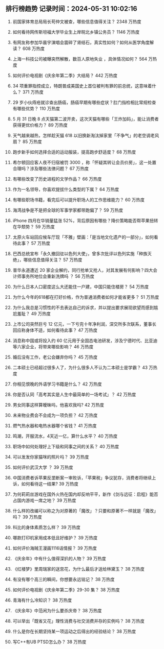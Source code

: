 
## 排行榜趋势 记录时间：2024-05-31 10:02:16
  
  1. 前国家体育总局局长苟仲文被查，哪些信息值得关注？ 2348 万热度
    
  2. 如何看待网传斯坦福大学毕业生上岸皖北乡镇公务员？ 1146 万热度
    
  3. 有网友称参加华晨宇演唱会震碎了肾结石，真实性如何？如何从医学角度解读？ 608 万热度
    
  4. 上海一科技公司被曝突然解散，数百人原地失业 ，具体情况如何？ 564 万热度
    
  5. 如何评价电视剧《庆余年第二季》大结局？ 442 万热度
    
  6. 34 项重罪指控成立，特朗普成美国史上首位被判有罪的前总统，这意味着什么？ 371 万热度
    
  7. 29 岁小伙痔疮就诊查出肠癌，肠癌早期有哪些症状？肛门指检相比常规检查有哪些优势？ 110 万热度
    
  8. 5 月 31 日晚 8 点天猫第二波开卖，这次天猫有哪些「王炸加码」，能让消费者获得更优价格力？ 89 万热度
    
  9. 天气越来越热，怎样趁天猫 618 以旧换新淘汰掉家里「不争气」的老空调老风扇？ 85 万热度
    
  10. 跑步新手如何选择合适的运动服装，提高跑步舒适度？ 68 万热度
    
  11. 希尔顿回应客人夜不归宿被罚 3000 ，称「怀疑其转让会员价房」，这一处置合理吗？涉及哪些法律问题？ 67 万热度
    
  12. 有哪些改变了历史进程的文学作品？ 66 万热度
    
  13. 作为一名领导，你喜欢提拔什么类型的下属？ 64 万热度
    
  14. 有哪些职场书籍，看完后可以提升职场人的工作思维能力？ 60 万热度
    
  15. 海湾战争是不是把全球的军事学家都带跑偏了？ 59 万热度
    
  16. iPhone 四月在华销量猛涨 52%，背后原因有哪些？降价策略能否帮苹果扭转在华颓势？ 59 万热度
    
  17. 太原火车站回应候车厅现「不雅」壁画：「是当地文化遗产的一部分」，如何看待此事？ 57 万热度
    
  18. 巴西总统宣布「永久撤回驻以色列大使」，曾多次批评以色列实施「种族灭绝」，哪些信息值得关注？ 57 万热度
    
  19. 普华永道遭近 20 家企业解约，同行抢单又抢人，对其发展有何影响？四大会计师事务所地位会重新洗牌吗 ？ 56 万热度
    
  20. 为什么日本人口密度这么大还能住一户建，中国只能住楼房？ 54 万热度
    
  21. 为什么今年的618都在打好价格，作为普通消费者如何才能省更多？ 51 万热度
    
  22. 为什么我总是习惯性的不去表达自己的诉求，并以提出要求展现欲望而感到尴尬羞耻？ 49 万热度
    
  23. 上市公司突然巨亏 12 亿元，一下亏完十年净利润，深交所多次联系，董事长回应称身体不适，如何看待此事？ 47 万热度
    
  24. 消息称中国或将投入约 60 亿元用于全固态电池研发，涉及宁德时代、比亚迪等六家企业，将带来哪些影响？ 46 万热度
    
  25. 婚后没有工作，老公会嫌弃你吗？ 45 万热度
    
  26. 二本硕士已经超过很多人了，为什么很多人不认为二本硕士是学霸？ 43 万热度
    
  27. 你相见恨晚的外语学习书籍是什么？ 42 万热度
    
  28. 你是否认同「高考其实是人生中最简单的一场考试」？ 42 万热度
    
  29. 男女同事这样算暧昧吗，他喜欢我吗? 42 万热度
    
  30. 未来物业费会不会成为一项负担？ 42 万热度
    
  31. 燃气热水器和电热水器哪个省钱？ 41 万热度
    
  32. 鸣潮，开服流水，4天近一亿，算什么水平？ 40 万热度
    
  33. 职场中如何处理好上下级和同事之间的关系？ 40 万热度
    
  34. 可以发发你家猫咪的照片吗？ 39 万热度
    
  35. 如何评价武汉大学 ？ 39 万热度
    
  36. 中国消费者诉苹果反垄断案一审败诉，「苹果税」争议犹存，消费者将继续上诉，如何看待这一结果? 39 万热度
    
  37. 为何莉莉丝游戏在国外火热在国内却反响平平，新作《剑与远征：启程》能否占国内游戏一席之地？ 39 万热度
    
  38. 什么样的改编可以称之为对原著的「魔改」？只要和原著不一样就是「魔改」吗？ 39 万热度
    
  39. 科比的身体素质怎么样？ 39 万热度
    
  40. 哪款打印机家用成本低且好维护？ 39 万热度
    
  41. 如何评价海贼王漫画1116话情报？ 39 万热度
    
  42. 《庆余年》中有什么值得深扒的人物？ 39 万热度
    
  43. 《红楼梦》里周瑞家的送宫花，为什么最后才送给林黛玉？ 38 万热度
    
  44. 有没有哪个高三的瞬间，你想要永远铭记？ 38 万热度
    
  45. 如何评价电视剧《庆余年第二季》29-30 集？ 38 万热度
    
  46. 青海有什么冷知识？ 38 万热度
    
  47. 《庆余年》中范闲为什么要杀庆帝？ 38 万热度
    
  48. 可以举出「既省又花」理性消费与社交消费并存的实例吗？ 38 万热度
    
  49. 什么是你在长期坚持某一项运动之后得出的经验结论？ 38 万热度
    
  50. 写C++有UB PTSD怎么办？ 38 万热度
    